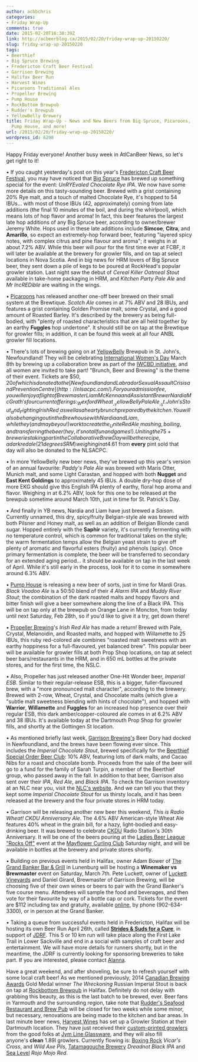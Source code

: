 ```yaml
---
author: acbbchris
categories:
- Friday Wrap-Up
comments: true
date: 2015-02-20T16:30:39Z
link: http://acbeerblog.ca/2015/02/20/friday-wrap-up-20150220/
slug: friday-wrap-up-20150220
tags:
- Beerthief
- Big Spruce Brewing
- Fredericton Craft Beer Festival
- Garrison Brewing
- Halifax Beer Run
- Harvest Wines
- Picaroons Traditional Ales
- Propeller Brewing
- Pump House
- RockBottom Brewpub
- Rudder's Brewpub
- YellowBelly Brewery
title: Friday Wrap-Up - News and New Beers from Big Spruce, Picaroons, YellowBelly,
  Pump House, and more!
url: /2015/02/20/friday-wrap-up-20150220/
wordpress_id: 6298
---
```


Happy Friday everyone! Another busy week in AtlCanBeer News, so let's get right to it!

• If you caught yesterday's post on this year's [Fredericton Craft Beer Festival](http://www.frederictoncraftbeerfestival.com/), you may have noticed that [Big Spruce](http://www.bigspruce.ca/) has brewed up something special for the event: _UnRYEvaled Chocolate Rye IPA_. We now have some more details on this tasty-sounding beer. Brewed with a grist containing 20% Rye malt, and a touch of malted Chocolate Rye, it's hopped to 54 IBUs... with most of those IBUs (42, approximately) coming from late additions (the final 10 minutes of the boil, and during the whirlpool), which means lots of hop flavor and aroma! In fact, this beer features the largest late hop additions of any Big Spruce beer, according to owner/brewer Jeremy White. Hops used in these late additions include **Simcoe**, **Citra**, and **Amarillo**, so expect an extremely-hop forward beer, featuring "layered spicy notes, with complex citrus and pine flavour and aroma"; it weighs in at about 7.2% ABV. While this beer will pour for the first time ever at FCBF, it will later be available at the brewery for growler fills, and on tap at select locations in Nova Scotia. And in big news for HRM lovers of Big Spruce beer, they sent down a pile of kegs to be poured at RockHead's popular growler station. Last night saw the debut of _Cereal Killer Oatmeal Stout_ available in take-home packaging in HRM, and _Kitchen Party Pale Ale_ and _Mr IncREDible_ are waiting in the wings.

• [Picaroons](https://www.facebook.com/picaroons) has released another one-off beer brewed on their small system at the Brewtique. _Scotch Ale_ comes in at 7% ABV and 28 IBUs, and features a grist containing Golden Promise malt, some Crystal, and a good amount of Roasted Barley. It's described by the brewery as being full-bodied, with "plenty of roasted characteristics that are all held together by an earthy **Fuggles** hop undertone". It should still be on tap at the Brewtique for growler fills; in addition, it can be found this week at all four ANBL growler fill locations.

• There's lots of brewing going on at [YellowBelly](http://www.yellowbellybrewery.com/) Brewpub in St. John's, Newfoundland! They will be celebrating [International Women's Day](http://www.internationalwomensday.com/) March 8th by brewing up a collaboration brew as part of the [IWCBD initiative](http://pinkbootssociety.org/iwcbd/), and all women are invited to take part! "Brunch, Beer and Brewing" is the theme of their event. Tickets are $50, $20 of which is donated to the [Newfoundland and Labrador Sexual Assault Crisis and Prevention Centre](http://nlsacpc.com/). For your admission fee, you will enjoy a flight of Brewmaster Liam McKenna and Assistant Brewer Nardia McGrath's four current offerings: _Wexford Wheat_, _YellowBelly Pale Ale_, _St. John's Stout_ and _Fighting Irish Red_, as well as a hearty brunch prepared by the kitchen. You will also be hanging out in the Brewhouse with Nardia and Liam, while they (and maybe you!) work to create the _Unite Red Ale_, mashing, boiling, and transferring the beer (hey, it's not all fun and games!). Uniting the 75+ breweries taking part in the Collaborative Brew Day will be the recipe, a dark red ale (21 degrees SRM) weighing in at 4.6% ABV and 50 IBUs (from **Willamette** hops), with some dry-hopping likely happening later in the process. And when *your beer* is released, you will enjoy your first pint of the brew on the house! Tickets are available now at the Brewery, so be sure to pick up yours today to avoid disappointment. The Collab Day kicks off at 10:30, and $1 from **every** pint sold that day will also be donated to the NLSACPC.

• In more YellowBelly new beer news, they've brewed up this year's version of an annual favourite: _Paddy's Pale Ale_ was brewed with Maris Otter, Munich malt, and some Light Carastan, and hopped with both **Nugget** and **East Kent Goldings** to approximately 45 IBUs. A double dry-hop dose of more EKG should give this English IPA plenty of earthy, floral hop aroma and flavor. Weighing in at 6.2% ABV, look for this one to be released at the brewpub sometime around March 10th, just in time for St. Patrick's Day.

• And finally in YB news, Nardia and Liam have just brewed a _Saison_. Currently unnamed, this dry, spicy/fruity Belgian-style ale was brewed with both Pilsner and Honey malt, as well as an addition of Belgian Blonde candi sugar. Hopped entirely with the **Saphir** variety, it's currently fermenting with no temperature control, which is common for traditional takes on the style; the warm fermentation temps allow the Belgian yeast strain to give off plenty of aromatic and flavorful esters (fruity) and phenols (spicy). Once primary fermentation is complete, the beer will be transferred to secondary for an extended aging period... it should be available on tap in the last week of April. While it's still early in the process, look for it to come in somewhere around 6.3% ABV.

• [Pump House](http://beer.pumphousebrewery.ca/) is releasing a new beer of sorts, just in time for Mardi Gras. _Black Voodoo Ale_ is a 50:50 blend of their _4 Alarm IPA_ and _Muddy River Stout_; the combination of the dark roasted malts and hoppy flavors and bitter finish will give a beer somewhere along the line of a Black IPA. This will be on tap only at the brewpub on Orange Lane in Moncton, from today until next Saturday, Feb 28th, so if you'd like to give it a try, get down there!

• [Propeller Brewing](http://www.drinkpropeller.ca/)'s _Irish Red Ale_ has made a return! Brewed with Pale, Crystal, Melanoidin, and Roasted malts, and hopped with Willamette to 25 IBUs, this ruby red-colored ale combines "roasted malt sweetness with an earthy hoppiness for a full-flavoured, yet balanced brew". This popular beer will be available for growler fills at both Prop Shop locations, on tap at select beer bars/restaurants in the HRM, and in 650 mL bottles at the private stores, and for the first time, the NSLC.

• Also, Propeller has just released another One-Hit Wonder beer, _Imperial ESB_. Similar to their regular-release ESB, this is a bigger, fuller-flavoured brew, with a "more pronounced malt character", according to the brewery. Brewed with 2-row, Wheat, Crystal, and Chocolate malts (which give a "subtle malt sweetness blending with hints of chocolate"), and hopped with **Warrior**, **Willamette** and **Fuggles** for an increased hop presence over their regular ESB, this dark amber/copper-coloured ale comes in at 6.2% ABV and 38 IBUs. It's available today at the Dartmouth Prop Shop for growler fills, and shortly at the Gottingen St location.

• As mentioned briefly last week, [Garrison Brewing's](http://www.garrisonbrewing.com/) Beer Dory had docked in Newfoundland, and the brews have been flowing ever since. This includes the _Imperial Chocolate Stout_, brewed specifically for the [Beerthief Special Order Beer Club](http://www.beerthief.ca/): 10% ABV, featuring lots of dark malts, and Cacao Nibs for a roast and chocolate bomb. Proceeds from the sale of the beer will go to a fund for the family of Sarah Turpin, a member of the Beerthief group, who passed away in the fall. In addition to that beer, Garrison also sent over their _IPA_, _Red Ale_, and _Black IPA_. To check the Garrison inventory at an NLC near you, visit the [NLC's website](http://www.nfliquor.com/search/searchresults?&lcid=9&q=garrison). And we can tell you that they kept some _Imperial Chocolate Stout_ for us thirsty locals, and it has been released at the brewery and the four private stores in HRM today.

• Garrison will be releasing another new beer this weekend, _This is Radio Wheat! CKDU Anniversary Ale_. The 4.6% ABV American-style Wheat Ale features 40% wheat in the grain bill, for a hazy, light-bodied and easy-drinking beer. It was brewed to celebrate [CKDU](http://www.ckdu.ca/) Radio Station's 30th Anniversary. It will be one of the beers pouring at the [Ladies Beer League "Rocks Off"](http://ladiesbeerleague.ca/?tribe_events=ladies-beer-league-presents-rocks-off) event at the [Mayflower Curling Club](http://mayflowercc.com/) Saturday night, and will be available in bottles at the brewery and private stores shortly.

• Building on previous events held in Halifax, owner Adam Bower of [The Grand Banker Bar & Grill](http://www.grandbanker.com/) in Lunenburg will be hosting a **Winemaker vs Brewmaster** event on Saturday, March 7th. Pete Luckett, owner of [Luckett Vineyards](http://luckettvineyards.com/) and Daniel Girard, Brewmaster of Garrison Brewing, will be choosing five of their own wines or beers to pair with the Grand Banker's five course menu. Attendees will sample the food and beverages, and then vote for their favourite by way of a bottle cap or cork. Tickets for the event are $112 including tax and gratuity, available [online](http://www.eventbrite.ca/e/winemaker-vs-brewmaster-iii-luckett-vineyards-vs-garrison-brewing-company-tickets-15695651115), by phone (902-634-3300), or in person at the Grand Banker.

• Taking a queue from successful events held in Fredericton, Halifax will be hosting its own Beer Run April 26th, called [**Strides & Suds for a Cure**](https://www.facebook.com/events/1568208733465306/), in support of [JDRF](http://www.jdrf.ca/). This 5 or 10 km run will take place along the First Lake Trail in Lower Sackville and end in a social with samples of craft beer and entertainment. We will have more details for runners shortly, but in the meantime, the JDRF is currently looking for sponsoring breweries to take part. If you are interested, please contact [Alanna](mailto:aswartz@jdrf.ca).


Have a great weekend, and after shoveling, be sure to refresh yourself with some local craft beer! As we mentioned previously, 2014 [Canadian Brewing Awards](http://www.canadianbrewingawards.com/) Gold Medal winner _The Wreckoning_ Russian Imperial Stout is back on tap at [Rockbottom Brewpub](http://rockbottombrewpub.ca/) in Halifax. Definitely do not delay with grabbing this beauty, as this is the last batch to be brewed, ever. Beer fans in Yarmouth and the surrounding region, take note that [Rudder's Seafood Restaurant and Brew Pub](http://www.ruddersbrewpub.com/) will be closed for two weeks while some minor, but necessary, renovations are being made to the kitchen and bar areas. In last minute beer news, [Harvest Wines](http://www.harvestwines.ca/store/) has set up a Growler Station at their Dartmouth location. They have just received their [custom-printed growlers](https://www.facebook.com/292422525582/photos/a.357441650582.158176.292422525582/10152607879995583/?type=1&theater) from the good folks at [Jym Line Glassware](http://www.jymline.com/), and they will also fill anyone's **clean** 1.89l growlers. Currently flowing is: [Boxing Rock](http://www.boxingrock.ca/) _Vicar's Cross_, and _Wild Axe Pils_, [Tatamagouche Brewery](http://tatabrew.com/) _Dreadnot Black IPA_ and [Sea Level](http://www.sealevelbrewing.com/) _Rojo Mojo Red_.
